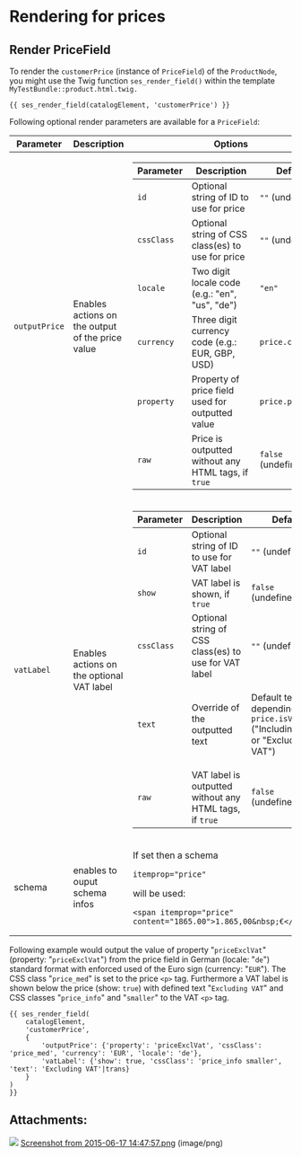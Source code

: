 # Rendering for prices 

## Render PriceField

To render the `customerPrice` (instance of `PriceField`) of the `ProductNode`, you might use the Twig function `ses_render_field()` within the template `MyTestBundle::product.html.twig.`

``` 
{{ ses_render_field(catalogElement, 'customerPrice') }}
```

Following optional render parameters are available for a `PriceField`:

<table>
<thead>
<tr class="header">
<th>Parameter</th>
<th>Description</th>
<th>Options</th>
</tr>
</thead>
<tbody>
<tr>
<td><code>outputPrice</code></td>
<td>Enables actions on the output of the price value</td>
<td>
<table>
<thead>
<tr class="header">
<th>Parameter</th>
<th>Description</th>
<th>Default</th>
</tr>
</thead>
<tbody>
<tr>
<td><code>id</code></td>
<td>Optional string of ID to use for price</td>
<td><code>""</code> (undefined)</td>
</tr>
<tr>
<td><code>cssClass</code></td>
<td>Optional string of CSS class(es) to use for price</td>
<td><code>""</code> (undefined)</td>
</tr>
<tr>
<td><code>locale</code></td>
<td>Two digit locale code (e.g.: "en", "us", "de")</td>
<td><code>"en"</code></td>
</tr>
<tr>
<td><code>currency</code></td>
<td>Three digit currency code (e.g.: EUR, GBP, USD)</td>
<td><code>price.currency</code></td>
</tr>
<tr>
<td><code>property</code></td>
<td>Property of price field used for outputted value</td>
<td><code>price.price</code></td>
</tr>
<tr>
<td><code>raw</code></td>
<td>Price is outputted without any HTML tags, if <code>true</code></td>
<td><code>false</code> (undefined)</td>
</tr>
</tbody>
</table>
</td>
</tr>
<tr>
<td><code>vatLabel</code></td>
<td>Enables actions on the optional VAT label</td>
<td>
<table>
<thead>
<tr class="header">
<th>Parameter</th>
<th>Description</th>
<th>Default</th>
</tr>
</thead>
<tbody>
<tr>
<td><code>id</code></td>
<td>Optional string of ID to use for VAT label</td>
<td><code>""</code> (undefined)</td>
</tr>
<tr>
<td><code>show</code></td>
<td>VAT label is shown, if <code>true</code></td>
<td><code>false</code> (undefined)</td>
</tr>
<tr>
<td><code>cssClass</code></td>
<td>Optional string of CSS class(es) to use for VAT label</td>
<td><code>""</code> (undefined)</td>
</tr>
<tr>
<td><code>text</code></td>
<td>Override of the outputted text</td>
<td><p>Default text depending on <code>price.isVatPrice</code> ("Including VAT" or "Excluding VAT")</p></td>
</tr>
<tr>
<td><code>raw</code></td>
<td>VAT label is outputted without any HTML tags, if <code>true</code></td>
<td><code>false</code> (undefined)</td>
</tr>
</tbody>
</table>
</td>
</tr>
<tr>
<td>schema</td>
<td>enables to ouput schema infos</td>
<td><div class="content-wrapper">
<p>If set then a schema</p>
<pre><code>itemprop=&quot;price&quot; </code></pre>
<p>will be used:</p>
<pre class="" data-syntaxhighlighter-params="brush: java; gutter: false; theme: Confluence" data-theme="Confluence"><code>&lt;span itemprop=&quot;price&quot; content=&quot;1865.00&quot;&gt;1.865,00&amp;nbsp;€&lt;/span&gt;</code></pre>
</td>
</tr>
</tbody>
</table>

Following example would output the value of property "`priceExclVat`" (property: "`priceExclVat`") from the price field in German (locale: "`de`") standard format with enforced used of the Euro sign (currency: "`EUR`"). The CSS class "`price_med`" is set to the price `<p>` tag. Furthermore a VAT label is shown below the price (show: `true`) with defined text "`Excluding VAT`" and CSS classes "`price_info`" and "`smaller`" to the VAT `<p>` tag.

``` 
{{ ses_render_field(
    catalogElement,
    'customerPrice',
    {
        'outputPrice': {'property': 'priceExclVat', 'cssClass': 'price_med', 'currency': 'EUR', 'locale': 'de'},
        'vatLabel': {'show': true, 'cssClass': 'price_info smaller', 'text': 'Excluding VAT'|trans}
    }
)
}}
```

## Attachments:

![](images/icons/bullet_blue.gif) [Screenshot from 2015-06-17 14:47:57.png](attachments/23560289/23563826.png) (image/png)  
